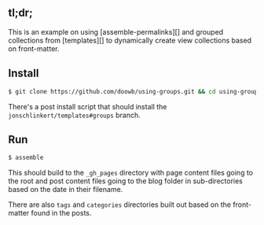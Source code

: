 ## tl;dr;

This is an example on using [assemble-permalinks][] and grouped collections from [templates][] to dynamically create view collections based on front-matter.

## Install

```sh
$ git clone https://github.com/doowb/using-groups.git && cd using-groups && npm i
```

There's a post install script that should install the `jonschlinkert/templates#groups` branch.

## Run

```sh
$ assemble
```

This should build to the `_gh_pages` directory with page content files going to the root and post content files going to the blog folder in sub-directories based on the date in their filename.

There are also `tags` and `categories` directories built out based on the front-matter found in the posts.
